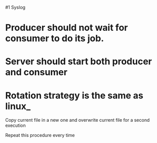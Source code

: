 #1 Syslog
<h1>Producer should not wait for consumer to do its job.</h1>
<h1>Server should start both producer and consumer</h1>
<h1>Rotation strategy is the same as linux_ </h1>
<p align = left> Copy current file in a new one and overwrite current file for a second execution	</p>
<p align = left> Repeat this procedure every time</p>
